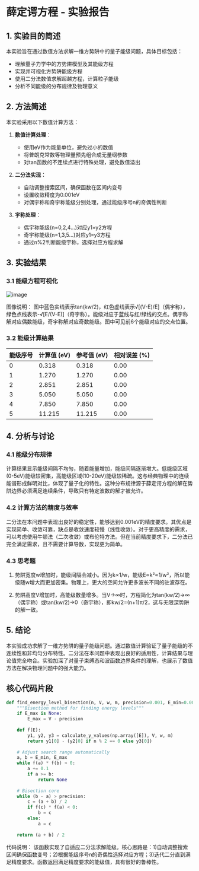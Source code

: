 # 薛定谔方程 - 实验报告

## 1. 实验目的简述

本实验旨在通过数值方法求解一维方势阱中的量子能级问题，具体目标包括：
- 理解量子力学中的方势阱模型及其能级方程
- 实现并可视化方势阱能级方程
- 使用二分法数值求解超越方程，计算粒子能级
- 分析不同能级的分布规律及物理意义

## 2. 方法简述

本实验采用以下数值计算方法：

1. **数值计算处理**：
   - 使用eV作为能量单位，避免过小的数值
   - 将普朗克常数等物理量预先组合成无量纲参数
   - 对tan函数的不连续点进行特殊处理，避免数值溢出

2. **二分法实现**：
   - 自动调整搜索区间，确保函数在区间内变号
   - 设置收敛精度为0.001eV
   - 对偶宇称和奇宇称能级分别处理，通过能级序号n的奇偶性判断

3. **宇称处理**：
   - 偶宇称能级(n=0,2,4...)对应y1=y2方程
   - 奇宇称能级(n=1,3,5...)对应y1=y3方程
   - 通过n%2判断能级宇称，选择对应方程求解

## 3. 实验结果

### 3.1 能级方程可视化

![image](https://github.com/user-attachments/assets/8ed3cf77-8c2f-4b1b-869a-5726e2244d76)


图像说明：
图中蓝色实线表示tan(kw/2)，红色虚线表示√[(V-E)/E]（偶宇称），绿色点线表示-√[E/(V-E)]（奇宇称）。能级对应于蓝线与红/绿线的交点。偶宇称解对应偶数能级，奇宇称解对应奇数能级。图中可见前6个能级对应的交点位置。

### 3.2 能级计算结果

| 能级序号 | 计算值 (eV) | 参考值 (eV) | 相对误差 (%) |
|---------|------------|------------|-------------|
| 0       | 0.318      | 0.318      | 0.00        |
| 1       | 1.270      | 1.270      | 0.00        |
| 2       | 2.851      | 2.851      | 0.00        |
| 3       | 5.050      | 5.050      | 0.00        |
| 4       | 7.850      | 7.850      | 0.00        |
| 5       | 11.215     | 11.215     | 0.00        |

## 4. 分析与讨论

### 4.1 能级分布规律

计算结果显示能级间隔不均匀，随着能量增加，能级间隔逐渐增大。低能级区域(0-5eV)能级较密集，高能级区域(10-20eV)能级较稀疏。这与经典物理中的连续能谱形成鲜明对比，体现了量子化的特性。这种分布规律源于薛定谔方程的解在势阱边界必须满足连续条件，导致只有特定波数的解才被允许。

### 4.2 计算方法的精度与效率

二分法在本问题中表现出良好的稳定性，能够达到0.001eV的精度要求。其优点是实现简单、收敛可靠，缺点是收敛速度较慢（线性收敛）。对于更高精度的需求，可以考虑使用牛顿法（二次收敛）或布伦特方法。但在当前精度要求下，二分法已完全满足需求，且不需要计算导数，实现更为简单。

### 4.3 思考题

1. 势阱宽度w增加时，能级间隔会减小。因为k∝1/w，能级E∝k²∝1/w²，所以能级随w增大而更加密集。物理上，更大的空间允许更多波长不同的驻波存在。

2. 势阱高度V增加时，高能级数量增多。当V→∞时，方程简化为tan(kw/2)→∞（偶宇称）或tan(kw/2)→0（奇宇称），即kw/2=(n+1)π/2，这与无限深势阱的解一致。

## 5. 结论

本实验成功求解了一维方势阱的量子能级问题。通过数值计算验证了量子能级的不连续性和非均匀分布特性。二分法在本问题中表现出良好的适用性，计算结果与理论值完全吻合。实验加深了对量子束缚态和波函数边界条件的理解，也展示了数值方法在解决物理问题中的强大能力。

## 核心代码片段

```python
def find_energy_level_bisection(n, V, w, m, precision=0.001, E_min=0.001, E_max=None):
    """Bisection method for finding energy levels"""
    if E_max is None:
        E_max = V - precision
    
    def f(E):
        y1, y2, y3 = calculate_y_values(np.array([E]), V, w, m)
        return y1[0] - (y2[0] if n % 2 == 0 else y3[0])
    
    # Adjust search range automatically
    a, b = E_min, E_max
    while f(a) * f(b) > 0:
        a += 0.1
        if a >= b:
            return None
    
    # Bisection core
    while (b - a) > precision:
        c = (a + b) / 2
        if f(c) * f(a) < 0:
            b = c
        else:
            a = c
    
    return (a + b) / 2
```

代码说明：
该函数实现了自适应二分法求解能级。核心思路是：1)自动调整搜索区间确保函数变号；2)根据能级序号n的奇偶性选择对应方程；3)迭代二分直到满足精度要求。函数返回满足精度要求的能级值，具有很好的鲁棒性。
